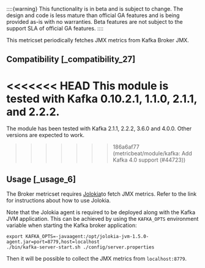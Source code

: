 ::::{warning}
This functionality is in beta and is subject to change. The design and code is less mature than official GA features and is being provided as-is with no warranties. Beta features are not subject to the support SLA of official GA features.
::::


This metricset periodically fetches JMX metrics from Kafka Broker JMX.


## Compatibility [_compatibility_27]

<<<<<<< HEAD
This module is tested with Kafka 0.10.2.1, 1.1.0, 2.1.1, and 2.2.2.
=======
The module has been tested with Kafka 2.1.1, 2.2.2, 3.6.0 and 4.0.0. Other versions are expected to work.

>>>>>>> 186a6af77 (metricbeat/module/kafka: Add Kafka 4.0 support (#44723))

## Usage [_usage_6]

The Broker metricset requires [Jolokia](/reference/metricbeat/metricbeat-module-jolokia.md)to fetch JMX metrics. Refer to the link for instructions about how to use Jolokia.

Note that the Jolokia agent is required to be deployed along with the Kafka JVM application. This can be achieved by using the `KAFKA_OPTS` environment variable when starting the Kafka broker application:

```shell
export KAFKA_OPTS=-javaagent:/opt/jolokia-jvm-1.5.0-agent.jar=port=8779,host=localhost
./bin/kafka-server-start.sh ./config/server.properties
```

Then it will be possible to collect the JMX metrics from `localhost:8779`.
